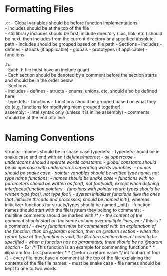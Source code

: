 # Formatting Files
.c: 
    - Global variables should be before function implementations  
    - Includes should be at the top of the file  
        - std library includes should be first, include directory (libc, libk, etc.) should be next, then 
          includes from the current directory or a specified absolute path
        - includes should be grouped based on file path
    - Sections
        - includes
        - defines
        - structs (if applicable)
        - globals
        - prototypes (if applicable)
        - functions

.h:  
    - Each .h file must have an include guard  
    - Each section should be denoted by a comment before the section starts and should be in the order below  
    - Sections  
        - includes
        - defines
        - structs
            - enums, unions, etc. should also be defined here  
        - typedefs
        - functions
            - functions should be grouped based on what they do (e.g. functions for modifying mem grouped together)  
assembly:
    - Intel syntax only (unless it is inline assembly)
    - comments should be at the end of a line

# Naming Conventions
structs:
    - names should be in snake case
typedefs:
    - typedefs should be in snake case and end with an _t
defines/macros:
    - all uppercase
    - underscores should seperate words
constants:
    - global constants should be all upercase with underscores seperating words
variables:
    - names should be snake case
    - pointer variables should be written type *name, not type* name
functions:
    - names should be snake case
    - functions with no parameters should be written as foo(), not foo(void), except when defining interfaces/function pointers
    - functions with pointer return types should be written type *foo(), not type* foo()
    - system initializer functions (like the ones that initialize threads and processes) should be named
      init_<system>(), whereas initializer functions for structs/types should be named <struct>_init()
    - function names should start with the file/system they belong to
comments:
    - multiline comments should be marked with /* */
        - the content of the comment should start on the same column over multiple lines, ex.:
            /* this is
             * a comment */
    - every function must be commented with an explanation of the function, then an @param section, then an @return section
        - when the return type of the function is void, the @return section doesn't need to be specified
        - when a function has no parameters, there should be no @param section
        - Ex: /** This function is an example for commenting functions
               *
               * @param foo: first parameter
               *
               * @return a return value 
               */
              int foobar(int foo) {}
    - every file must have a comment at the top of the file explaining the contents of the file
file names:
    - must be snake case
    - file names should be kept to one to two words
